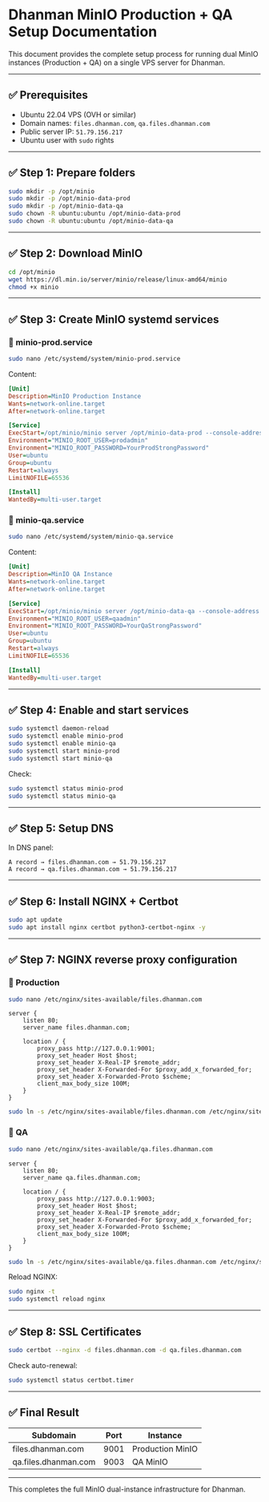 # Dhanman MinIO Production + QA Setup Documentation

This document provides the complete setup process for running dual MinIO instances (Production + QA) on a single VPS server for Dhanman.

---

## ✅ Prerequisites

* Ubuntu 22.04 VPS (OVH or similar)
* Domain names: `files.dhanman.com`, `qa.files.dhanman.com`
* Public server IP: `51.79.156.217`
* Ubuntu user with `sudo` rights

---

## ✅ Step 1: Prepare folders

```bash
sudo mkdir -p /opt/minio
sudo mkdir -p /opt/minio-data-prod
sudo mkdir -p /opt/minio-data-qa
sudo chown -R ubuntu:ubuntu /opt/minio-data-prod
sudo chown -R ubuntu:ubuntu /opt/minio-data-qa
```

---

## ✅ Step 2: Download MinIO

```bash
cd /opt/minio
wget https://dl.min.io/server/minio/release/linux-amd64/minio
chmod +x minio
```

---

## ✅ Step 3: Create MinIO systemd services

### 🎯 minio-prod.service

```bash
sudo nano /etc/systemd/system/minio-prod.service
```

Content:

```ini
[Unit]
Description=MinIO Production Instance
Wants=network-online.target
After=network-online.target

[Service]
ExecStart=/opt/minio/minio server /opt/minio-data-prod --console-address ":9001"
Environment="MINIO_ROOT_USER=prodadmin"
Environment="MINIO_ROOT_PASSWORD=YourProdStrongPassword"
User=ubuntu
Group=ubuntu
Restart=always
LimitNOFILE=65536

[Install]
WantedBy=multi-user.target
```

### 🎯 minio-qa.service

```bash
sudo nano /etc/systemd/system/minio-qa.service
```

Content:

```ini
[Unit]
Description=MinIO QA Instance
Wants=network-online.target
After=network-online.target

[Service]
ExecStart=/opt/minio/minio server /opt/minio-data-qa --console-address ":9003"
Environment="MINIO_ROOT_USER=qaadmin"
Environment="MINIO_ROOT_PASSWORD=YourQaStrongPassword"
User=ubuntu
Group=ubuntu
Restart=always
LimitNOFILE=65536

[Install]
WantedBy=multi-user.target
```

---

## ✅ Step 4: Enable and start services

```bash
sudo systemctl daemon-reload
sudo systemctl enable minio-prod
sudo systemctl enable minio-qa
sudo systemctl start minio-prod
sudo systemctl start minio-qa
```

Check:

```bash
sudo systemctl status minio-prod
sudo systemctl status minio-qa
```

---

## ✅ Step 5: Setup DNS

In DNS panel:

```
A record → files.dhanman.com → 51.79.156.217
A record → qa.files.dhanman.com → 51.79.156.217
```

---

## ✅ Step 6: Install NGINX + Certbot

```bash
sudo apt update
sudo apt install nginx certbot python3-certbot-nginx -y
```

---

## ✅ Step 7: NGINX reverse proxy configuration

### 🎯 Production

```bash
sudo nano /etc/nginx/sites-available/files.dhanman.com
```

```nginx
server {
    listen 80;
    server_name files.dhanman.com;

    location / {
        proxy_pass http://127.0.0.1:9001;
        proxy_set_header Host $host;
        proxy_set_header X-Real-IP $remote_addr;
        proxy_set_header X-Forwarded-For $proxy_add_x_forwarded_for;
        proxy_set_header X-Forwarded-Proto $scheme;
        client_max_body_size 100M;
    }
}
```

```bash
sudo ln -s /etc/nginx/sites-available/files.dhanman.com /etc/nginx/sites-enabled/
```

### 🎯 QA

```bash
sudo nano /etc/nginx/sites-available/qa.files.dhanman.com
```

```nginx
server {
    listen 80;
    server_name qa.files.dhanman.com;

    location / {
        proxy_pass http://127.0.0.1:9003;
        proxy_set_header Host $host;
        proxy_set_header X-Real-IP $remote_addr;
        proxy_set_header X-Forwarded-For $proxy_add_x_forwarded_for;
        proxy_set_header X-Forwarded-Proto $scheme;
        client_max_body_size 100M;
    }
}
```

```bash
sudo ln -s /etc/nginx/sites-available/qa.files.dhanman.com /etc/nginx/sites-enabled/
```

Reload NGINX:

```bash
sudo nginx -t
sudo systemctl reload nginx
```

---

## ✅ Step 8: SSL Certificates

```bash
sudo certbot --nginx -d files.dhanman.com -d qa.files.dhanman.com
```

Check auto-renewal:

```bash
sudo systemctl status certbot.timer
```

---

## ✅ Final Result

| Subdomain            | Port | Instance         |
| -------------------- | ---- | ---------------- |
| files.dhanman.com    | 9001 | Production MinIO |
| qa.files.dhanman.com | 9003 | QA MinIO         |

---

This completes the full MinIO dual-instance infrastructure for Dhanman.
